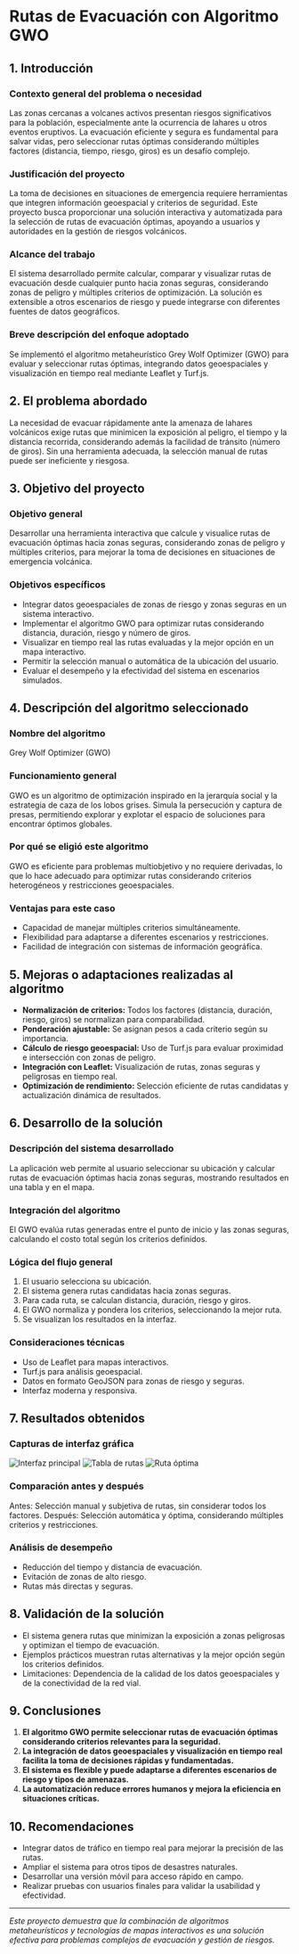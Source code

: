 # Rutas de Evacuación con Algoritmo GWO

## 1. Introducción

### Contexto general del problema o necesidad
Las zonas cercanas a volcanes activos presentan riesgos significativos para la población, especialmente ante la ocurrencia de lahares u otros eventos eruptivos. La evacuación eficiente y segura es fundamental para salvar vidas, pero seleccionar rutas óptimas considerando múltiples factores (distancia, tiempo, riesgo, giros) es un desafío complejo.

### Justificación del proyecto
La toma de decisiones en situaciones de emergencia requiere herramientas que integren información geoespacial y criterios de seguridad. Este proyecto busca proporcionar una solución interactiva y automatizada para la selección de rutas de evacuación óptimas, apoyando a usuarios y autoridades en la gestión de riesgos volcánicos.

### Alcance del trabajo
El sistema desarrollado permite calcular, comparar y visualizar rutas de evacuación desde cualquier punto hacia zonas seguras, considerando zonas de peligro y múltiples criterios de optimización. La solución es extensible a otros escenarios de riesgo y puede integrarse con diferentes fuentes de datos geográficos.

### Breve descripción del enfoque adoptado
Se implementó el algoritmo metaheurístico Grey Wolf Optimizer (GWO) para evaluar y seleccionar rutas óptimas, integrando datos geoespaciales y visualización en tiempo real mediante Leaflet y Turf.js.

## 2. El problema abordado

La necesidad de evacuar rápidamente ante la amenaza de lahares volcánicos exige rutas que minimicen la exposición al peligro, el tiempo y la distancia recorrida, considerando además la facilidad de tránsito (número de giros). Sin una herramienta adecuada, la selección manual de rutas puede ser ineficiente y riesgosa.

## 3. Objetivo del proyecto

### Objetivo general
Desarrollar una herramienta interactiva que calcule y visualice rutas de evacuación óptimas hacia zonas seguras, considerando zonas de peligro y múltiples criterios, para mejorar la toma de decisiones en situaciones de emergencia volcánica.

### Objetivos específicos
- Integrar datos geoespaciales de zonas de riesgo y zonas seguras en un sistema interactivo.
- Implementar el algoritmo GWO para optimizar rutas considerando distancia, duración, riesgo y número de giros.
- Visualizar en tiempo real las rutas evaluadas y la mejor opción en un mapa interactivo.
- Permitir la selección manual o automática de la ubicación del usuario.
- Evaluar el desempeño y la efectividad del sistema en escenarios simulados.

## 4. Descripción del algoritmo seleccionado

### Nombre del algoritmo
Grey Wolf Optimizer (GWO)

### Funcionamiento general
GWO es un algoritmo de optimización inspirado en la jerarquía social y la estrategia de caza de los lobos grises. Simula la persecución y captura de presas, permitiendo explorar y explotar el espacio de soluciones para encontrar óptimos globales.

### Por qué se eligió este algoritmo
GWO es eficiente para problemas multiobjetivo y no requiere derivadas, lo que lo hace adecuado para optimizar rutas considerando criterios heterogéneos y restricciones geoespaciales.

### Ventajas para este caso
- Capacidad de manejar múltiples criterios simultáneamente.
- Flexibilidad para adaptarse a diferentes escenarios y restricciones.
- Facilidad de integración con sistemas de información geográfica.

## 5. Mejoras o adaptaciones realizadas al algoritmo

- **Normalización de criterios:** Todos los factores (distancia, duración, riesgo, giros) se normalizan para comparabilidad.
- **Ponderación ajustable:** Se asignan pesos a cada criterio según su importancia.
- **Cálculo de riesgo geoespacial:** Uso de Turf.js para evaluar proximidad e intersección con zonas de peligro.
- **Integración con Leaflet:** Visualización de rutas, zonas seguras y peligrosas en tiempo real.
- **Optimización de rendimiento:** Selección eficiente de rutas candidatas y actualización dinámica de resultados.

## 6. Desarrollo de la solución

### Descripción del sistema desarrollado
La aplicación web permite al usuario seleccionar su ubicación y calcular rutas de evacuación óptimas hacia zonas seguras, mostrando resultados en una tabla y en el mapa.

### Integración del algoritmo
El GWO evalúa rutas generadas entre el punto de inicio y las zonas seguras, calculando el costo total según los criterios definidos.

### Lógica del flujo general
1. El usuario selecciona su ubicación.
2. El sistema genera rutas candidatas hacia zonas seguras.
3. Para cada ruta, se calculan distancia, duración, riesgo y giros.
4. El GWO normaliza y pondera los criterios, seleccionando la mejor ruta.
5. Se visualizan los resultados en la interfaz.

### Consideraciones técnicas
- Uso de Leaflet para mapas interactivos.
- Turf.js para análisis geoespacial.
- Datos en formato GeoJSON para zonas de riesgo y seguras.
- Interfaz moderna y responsiva.

## 7. Resultados obtenidos

### Capturas de interfaz gráfica

![Interfaz principal](capturas/interfaz_principal.png)
![Tabla de rutas](capturas/tabla_rutas.png)
![Ruta óptima](capturas/ruta_optima.png)

### Comparación antes y después
Antes: Selección manual y subjetiva de rutas, sin considerar todos los factores.
Después: Selección automática y óptima, considerando múltiples criterios y restricciones.

### Análisis de desempeño
- Reducción del tiempo y distancia de evacuación.
- Evitación de zonas de alto riesgo.
- Rutas más directas y seguras.

## 8. Validación de la solución

- El sistema genera rutas que minimizan la exposición a zonas peligrosas y optimizan el tiempo de evacuación.
- Ejemplos prácticos muestran rutas alternativas y la mejor opción según los criterios definidos.
- Limitaciones: Dependencia de la calidad de los datos geoespaciales y de la conectividad de la red vial.

## 9. Conclusiones

1. **El algoritmo GWO permite seleccionar rutas de evacuación óptimas considerando criterios relevantes para la seguridad.**
2. **La integración de datos geoespaciales y visualización en tiempo real facilita la toma de decisiones rápidas y fundamentadas.**
3. **El sistema es flexible y puede adaptarse a diferentes escenarios de riesgo y tipos de amenazas.**
4. **La automatización reduce errores humanos y mejora la eficiencia en situaciones críticas.**

## 10. Recomendaciones

- Integrar datos de tráfico en tiempo real para mejorar la precisión de las rutas.
- Ampliar el sistema para otros tipos de desastres naturales.
- Desarrollar una versión móvil para acceso rápido en campo.
- Realizar pruebas con usuarios finales para validar la usabilidad y efectividad.

---

*Este proyecto demuestra que la combinación de algoritmos metaheurísticos y tecnologías de mapas interactivos es una solución efectiva para problemas complejos de evacuación y gestión de riesgos.*
